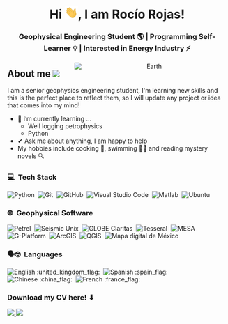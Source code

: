 <h1 align="center">Hi <img src="https://raw.githubusercontent.com/ABSphreak/ABSphreak/master/gifs/Hi.gif" width="30px">, I am Rocío Rojas! </h1>
<h3 align="center"> Geophysical Engineering Student 🌎 | Programming Self-Learner 💡 | Interested in Energy Industry ⚡ </h3>
<p align="center">

<img align="right" width=350px alt="Earth" src="https://media4.giphy.com/media/v1.Y2lkPTc5MGI3NjExazgzOThqOG01YzF6cWdzaW9kZ2JwcWNqZTVzN3Q2OWVneHF0a3dodSZlcD12MV9pbnRlcm5hbF9naWZfYnlfaWQmY3Q9cw/9FXA260svGMw3QRFC8/giphy.gif" />

<h2 align="left">About me <img src="https://media3.giphy.com/media/v1.Y2lkPTc5MGI3NjExdXZ6a25vY3ZjcndmZDVvYXgyd2Y0azR6ZGFsanl3cG02MmliYXlnbCZlcD12MV9pbnRlcm5hbF9naWZfYnlfaWQmY3Q9cw/lq1GuvIJBP1ZndJXDE/giphy.gif" width="30px">&nbsp;  </h2> 

I am a senior geophysics engineering student, I'm learning new skills and this is the perfect place to reflect them, so I will update any project or idea that comes into my mind! 
- 🌱 I’m currently learning ...
  - Well logging petrophysics
  - Python
- ✔ Ask me about anything, I am happy to help<br>
- My hobbies include cooking 🍰, swimming 🏊‍♀️ and reading mystery novels 🔍

### 💻 &nbsp;Tech Stack

![Python](https://img.shields.io/badge/-Python-05122A?style=flat&logo=python)&nbsp;
![Git](https://img.shields.io/badge/-Git-05122A?style=flat&logo=git)&nbsp;
![GitHub](https://img.shields.io/badge/-GitHub-05122A?style=flat&logo=github)&nbsp;
![Visual Studio Code](https://img.shields.io/badge/-Visual%20Studio%20Code-05122A?style=flat&logo=visual-studio-code&logoColor=007ACC)&nbsp;
![Matlab](https://img.shields.io/badge/-MATLAB-05122A?style=flat)&nbsp;
![Ubuntu](https://img.shields.io/badge/-Ubuntu-05122A?style=flat)&nbsp;

### 🌐 &nbsp;Geophysical Software
![Petrel](https://img.shields.io/badge/-Petrel%202017-05122A?style=flat)&nbsp;
![Seismic Unix](https://img.shields.io/badge/-Seismic%20Unix-05122A?style=flat&logo=Seismic%20Unix)&nbsp;
![GLOBE Claritas](https://img.shields.io/badge/-GLOBE_Claritas-05122A?style=flat&logo=GLOBE)&nbsp;
![Tesseral](https://img.shields.io/badge/-Tesseral-05122A?style=flat&logo=Tesseral)&nbsp;
![MESA](https://img.shields.io/badge/-MESA_Software-05122A?style=flat&logo=MESA)&nbsp;
![G-Platform](https://img.shields.io/badge/-G_Platform-05122A?style=flat)&nbsp;
![ArcGIS](https://img.shields.io/badge/-ArcGIS-05122A?style=flat&logo=ArcGIS)&nbsp;
![QGIS](https://img.shields.io/badge/-QGIS-05122A?style=flat&logo=QGIS)&nbsp;
![Mapa digital de México](https://img.shields.io/badge/-Mapa_Digital_de_M%C3%A9xico-05122A?style=flat)&nbsp;

### 🗣🤓 &nbsp;Languages 
![English :united_kingdom_flag:](https://img.shields.io/badge/-English-05122A?style=flat&logo=English)&nbsp;
![Spanish :spain_flag:](https://img.shields.io/badge/-Spanish-05122A?style=flat)&nbsp;
![Chinese :china_flag:](https://img.shields.io/badge/-Chinese-05122A?style=flat)&nbsp;
![French :france_flag:](https://img.shields.io/badge/-French-05122A?style=flat)&nbsp;

### Download my CV here! ⬇ 
  <a href= "https://drive.google.com/file/d/1NOIIhCe16RzoOJQx9X0B3X3TQG5mnASP/view?usp=sharing">
         <img src="https://img.shields.io/badge/-CV_Spanish-05122A?style=flat">
  <a href= "https://drive.google.com/file/d/1gzOBgUFPTYfpiV7OLUqsZyUXsx8MS3cH/view?usp=sharing">
         <img src= "https://img.shields.io/badge/-CV_English-05122A?style=flat">
    

